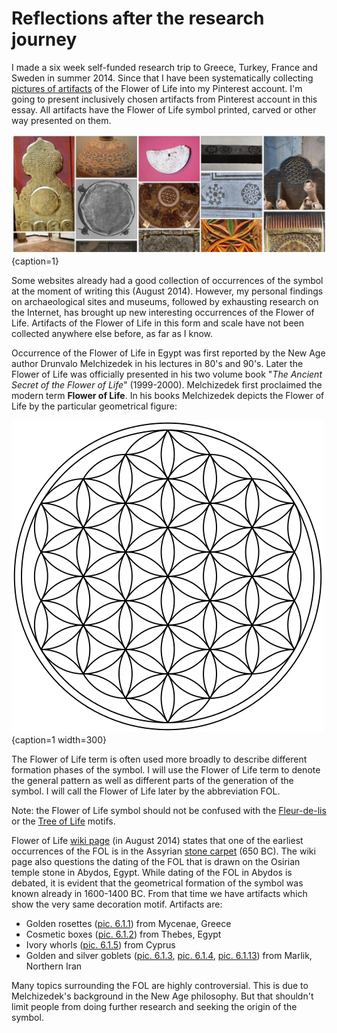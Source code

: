 # Reflections after the research journey

I made a six week self-funded research trip to Greece, Turkey, France and Sweden in summer 2014. Since that I have been systematically collecting [pictures of artifacts](http://pinterest.com/markomanninen/flower-of-life-history/) of the Flower of Life into my Pinterest account. I'm going to present inclusively chosen artifacts from Pinterest account in this essay. All artifacts have the Flower of Life symbol printed, carved or other way presented on them.

![Artifacts of the FOL potpourri from Pinterest board](./media/artifacts4.png){caption=1}

Some websites already had a good collection of occurrences of the symbol at the moment of writing this (August 2014). However, my personal findings on archaeological sites and museums, followed by exhausting research on the Internet, has brought up new interesting occurrences of the Flower of Life. Artifacts of the Flower of Life in this form and scale have not been collected anywhere else before, as far as I know.

Occurrence of the Flower of Life in Egypt was first reported by the New Age author Drunvalo Melchizedek in his lectures in 80's and 90's. Later the Flower of Life was officially presented in his two volume book "*The Ancient Secret of the Flower of Life*" (1999-2000). Melchizedek first proclaimed the modern term **Flower of Life**. In his books Melchizedek depicts the Flower of Life by the particular geometrical figure:

![The Flower of Life / Public Domain](./media/Flower-of-Life.png){caption=1 width=300}

The Flower of Life term is often used more broadly to describe different formation phases of the symbol. I will use the Flower of Life term to denote the general pattern as well as different parts of the generation of the symbol. I will call the Flower of Life later by the abbreviation FOL.

<!-- note -->

Note: the Flower of Life symbol should not be confused with the [Fleur-de-lis](https://en.wikipedia.org/wiki/Fleur-de-lis) or the [Tree of Life](https://en.wikipedia.org/wiki/Tree_of_life) motifs.

<!-- endnote -->

Flower of Life [wiki page](http://web.archive.org/web/20150413033856/http://en.wikipedia.org/wiki/Flower_of_Life) (in August 2014) states that one of the earliest occurrences of the FOL is in the Assyrian [stone carpet](https://commons.wikimedia.org/wiki/File:Floor_decoration_from_the_palace_of_King_Ashurbanipal.jpg) (650 BC). The wiki page also questions the dating of the FOL that is drawn on the Osirian temple stone in Abydos, Egypt. While dating of the FOL in Abydos is debated, it is evident that the geometrical formation of the symbol was known already in 1600-1400 BC. From that time we have artifacts which show the very same decoration motif. Artifacts are:

* Golden rosettes ([pic. 6.1.1](2000-0bc.md#fig6.1.1)) from Mycenae, Greece
* Cosmetic boxes ([pic. 6.1.2](2000-0bc.md#fig6.1.2)) from Thebes, Egypt
* Ivory whorls ([pic. 6.1.5](2000-0bc.md#fig6.1.5)) from Cyprus
* Golden and silver goblets ([pic. 6.1.3](2000-0bc.md#fig6.1.3), [pic. 6.1.4](2000-0bc.md#fig6.1.4), [pic. 6.1.13](2000-0bc.md#fig6.1.13)) from Marlik, Northern Iran

Many topics surrounding the FOL are highly controversial. This is due to Melchizedek's background in the New Age philosophy. But that shouldn't limit people from doing further research and seeking the origin of the symbol.
